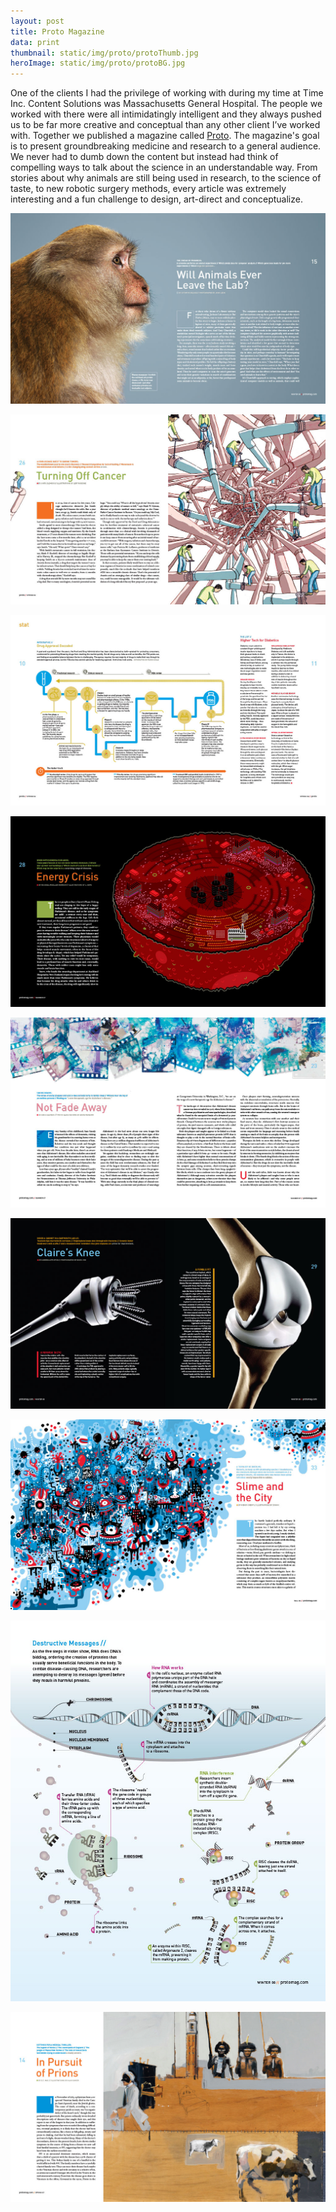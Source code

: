 ```yaml
---
layout: post
title: Proto Magazine
data: print
thumbnail: static/img/proto/protoThumb.jpg
heroImage: static/img/proto/protoBG.jpg
---
```


<p>One of the clients I had the privilege of working with during my time at Time Inc. Content Solutions was Massachusetts General Hospital. The people we worked with there were all intimidatingly intelligent and they always pushed us to be far more creative and conceptual than any other client I’ve worked with. Together we published a magazine called <a class="theme-txt-orange" href="http://protomag.com/">Proto</a>. The magazine's goal is to present groundbreaking medicine and research to a general audience. We never had to dumb down the content but instead had think of compelling ways to talk about the science in an understandable way. From stories about why animals are still being used in research, to the science of taste, to new robotic surgery methods, every article was extremely interesting and a fun challenge to design, art-direct and conceptualize.</p>

<a href="static/img/proto/animals.jpg"><img alt="Proto animals article opener" src="static/img/proto/animals.jpg"></a>

<a href="static/img/proto/cancer.jpg"><img alt="Proto cancer article" src="static/img/proto/cancer.jpg"></a>

<a href="static/img/proto/drug.jpg"><img alt="Proto FDA approval article" src="static/img/proto/drug.jpg"></a>

<a href="static/img/proto/energy.jpg"><img alt="Proto mitochondria article" src="static/img/proto/energy.jpg"></a>

<a href="static/img/proto/fade.jpg"><img alt="Proto dementia article" src="static/img/proto/fade.jpg"></a>

<a href="static/img/proto/joint1.jpg"><img alt="Proto artificial joints article" src="static/img/proto/joint1.jpg"></a>

<a href="static/img/proto/slime.jpg"><img alt="Proto slime colonies article" src="static/img/proto/slime.jpg"></a>

<div class="col-lg-8 col-md-8 col-sm-12 col-xs-12">
  <a href="static/img/proto/rna.jpg"><img alt="Proto rna article" src="static/img/proto/rna.jpg"></a>
</div>

<a href="static/img/proto/prions.jpg"><img alt="Proto prion article" src="static/img/proto/prions.jpg"></a>